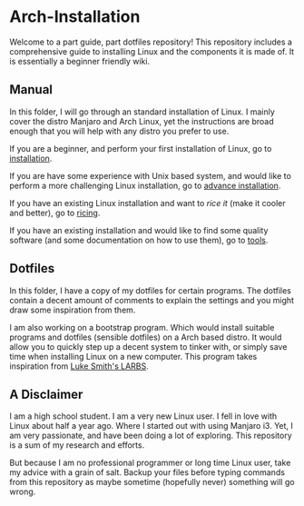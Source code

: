# Arch-Installation

Welcome to a part guide, part dotfiles repository! This repository includes a comprehensive guide to installing Linux and the components it is made of. It is essentially a beginner friendly wiki.
  
## Manual

In this folder, I will go through an standard installation of Linux. I mainly cover the distro Manjaro and Arch Linux, yet the instructions are broad enough that you will help with any distro you prefer to use.
  
If you are a beginner, and perform your first installation of Linux, go to [installation](installation).
  
If you are have some experience with Unix based system, and would like to perform a more challenging Linux installation, go to [advance installation](advance-installation).
  
If you have an existing Linux installation and want to _rice it_ (make it cooler and better), go to [ricing](ricing).
  
If you have an existing installation and would like to find some quality software (and some documentation on how to use them), go to [tools](tools).

## Dotfiles

In this folder, I have a copy of my dotfiles for certain programs. The dotfiles contain a decent amount of comments to explain the settings and you might draw some inspiration from them.
  
I am also working on a bootstrap program. Which would install suitable programs and dotfiles (sensible dotfiles) on a Arch based distro. It would allow you to quickly step up a decent system to tinker with, or simply save time when installing Linux on a new computer. This program takes inspiration from [Luke Smith's LARBS](https://github.com/LukeSmithxyz/LARBS).

## A Disclaimer
I am a high school student. I am a very new Linux user. I fell in love with Linux about half a year ago. Where I started out with using Manjaro i3. Yet, I am very passionate, and have been doing a lot of exploring. This repository is a sum of my research and efforts.
  
But because I am no professional programmer or long time Linux user, take my advice with a grain of salt. Backup your files before typing commands from this repository as maybe sometime (hopefully never) something will go wrong.
